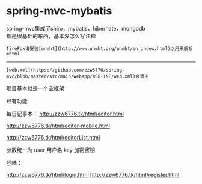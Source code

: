 # spring-mvc-mybatis

spring-mvc集成了shiro，mybatis，hibernate，mongodb  
都是很基础的东西，基本没怎么写注释

    fireFox请安装[unmht](http://www.unmht.org/unmht/en_index.html)以用来解析mhtml

-----
    [web.xml](https://github.com/zzw6776/spring-mvc/blob/master/src/main/webapp/WEB-INF/web.xml)会调用


项目基本就是一个空框架



已有功能

每日记事本：
http://zzw6776.tk/html/editor.html

http://zzw6776.tk/html/editor-mobile.html

http://zzw6776.tk/html/editorList.html


参数统一为
user   用户名
key    加密密钥


登陆：

http://zzw6776.tk/html/login.html
http://zzw6776.tk/html/register.html
